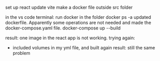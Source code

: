 set up react
update vite
make a docker file outside src folder

in the vs code terminal:
run docker in the folder
docker ps -a
updated dockerfile. Apparently some operations are not needed 
and made the docker-compose.yaml file.
docker-compose up --build

result: one image in the react app is not working.
trying again:
- included volumes in my yml file, and built again
result: still the same problem

